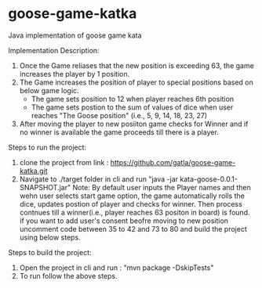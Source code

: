 # goose-game-katka
Java implementation of goose game kata

Implementation Description:
1. Once the Game reliases that the new position is exceeding 63, the game increases the player by 1 position.
2. The Game increases the position of player to special positions based on below game logic.
      * The game sets position to 12 when player reaches 6th position
      * The game sets postion to the sum of values of dice when user reaches "The Goose position" (i.e., 5, 9, 14, 18, 23, 27)
3. After moving the player to new posiiton game checks for Winner and if no winner is available the game proceeds till there is a player.

Steps to run the project:
1. clone the project from link : https://github.com/gatla/goose-game-katka.git
2. Navigate to ./target folder in cli and run "java -jar kata-goose-0.0.1-SNAPSHOT.jar"
Note: By default user inputs the Player names and then wehn user selects start game option, the game automatically rolls the dice, updates postion of player and checks for winner. Then process contnues till  a winner(i.e., player reaches 63 positon in board) is found.
if you want to add user's consent beofre moving to new position uncomment code between 35 to 42 and 73 to 80 and build the project using below steps.

Steps to build the project:
1. Open the project in cli and run : "mvn package -DskipTests"
2. To run follow the above steps.
